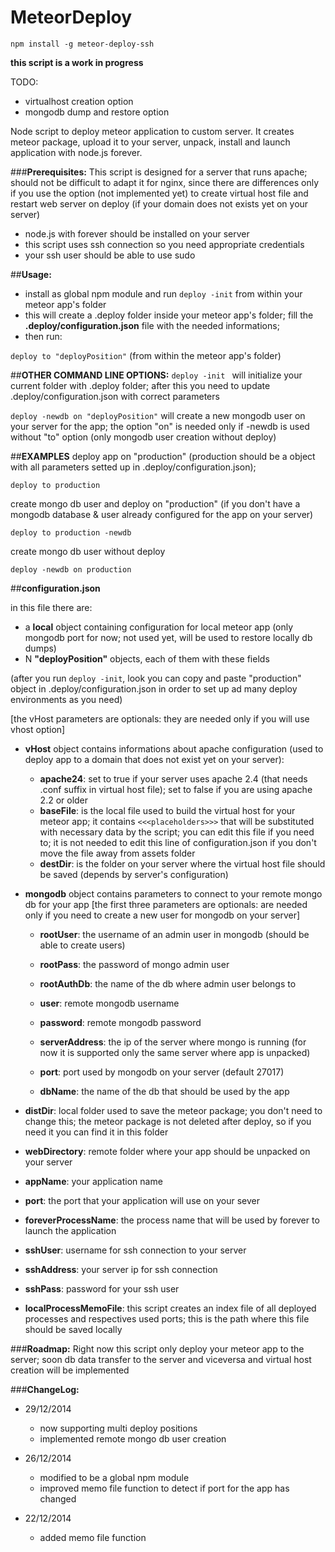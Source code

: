MeteorDeploy
============

```npm install -g meteor-deploy-ssh```

**this script is a work in progress**

TODO:
- virtualhost creation option
- mongodb dump and restore option

Node script to deploy meteor application to custom server.
It creates meteor package, upload it to your server, unpack, install and launch application with node.js forever.

###**Prerequisites:**
This script is designed for a server that runs apache; should not be difficult to adapt it for nginx, since there are differences only if you use the option (not implemented yet) to create virtual host file and restart web server on deploy (if your domain does not exists yet on your server)
- node.js with forever should be installed on your server
- this script uses ssh connection so you need appropriate credentials
- your ssh user should be able to use sudo

##**Usage:**
- install as global npm module and run ```deploy -init``` from within your meteor app's folder
- this will create a .deploy folder inside your meteor app's folder; fill the **.deploy/configuration.json** file with the needed informations;
- then run:

```deploy to "deployPosition"``` (from within the meteor app's folder)

##**OTHER COMMAND LINE OPTIONS:**
```deploy -init ```           will initialize your current folder with .deploy folder; after this you need to update .deploy/configuration.json with correct parameters

```deploy -newdb on "deployPosition"```        will create a new mongodb user on your server for the app; the option "on" is needed only if -newdb is used without "to" option (only mongodb user creation without deploy)

##**EXAMPLES**
deploy app on "production" (production should be a object with all parameters setted up in .deploy/configuration.json);

```deploy to production```

create mongo db user and deploy on "production" (if you don't have a mongodb database & user already configured for the app on your server)

```deploy to production -newdb```

create mongo db user without deploy

```deploy -newdb on production```


##**configuration.json**

in this file there are:
- a **local** object containing configuration for local meteor app (only mongodb port for now; not used yet, will be used to restore locally db dumps)
- N **"deployPosition"** objects, each of them with these fields

(after you run ```deploy -init```, look you can copy and paste "production" object in .deploy/configuration.json in order to set up ad many deploy environments as you need)


[the vHost parameters are optionals: they are needed only if you will use vhost option]
- **vHost** object contains informations about apache configuration (used to deploy app to a domain that does not exist yet on your server):
    - **apache24**: set to true if your server uses apache 2.4 (that needs .conf suffix in virtual host file); set to false if you are using apache 2.2 or older
    - **baseFile**: is the local file used to build the virtual host for your meteor app; it contains ```<<<placeholders>>>``` that will be substituted with necessary data by the script; you can edit this file if you need to; it is not needed to edit this line of configuration.json if you don't move the file away from assets folder
    - **destDir**: is the folder on your server where the virtual host file should be saved (depends by server's configuration)

- **mongodb** object contains parameters to connect to your remote mongo db for your app
    [the first three parameters are optionals: are needed only if you need to create a new user for mongodb on your server]
    - **rootUser**: the username of an admin user in mongodb (should be able to create users)
    - **rootPass**: the password of mongo admin user
    - **rootAuthDb**: the name of the db where admin user belongs to

    - **user**: remote mongodb username
    - **password**: remote mongodb password
    - **serverAddress**: the ip of the server where mongo is running (for now it is supported only the same server where app is unpacked)
    - **port**: port used by mongodb on your server (default 27017)
    - **dbName**: the name of the db that should be used by the app

- **distDir**: local folder used to save the meteor package; you don't need to change this; the meteor package is not deleted after deploy, so if you need it you can find it in this folder
- **webDirectory**: remote folder where your app should be unpacked on your server
- **appName**: your application name
- **port**: the port that your application will use on your sever
- **foreverProcessName**: the process name that will be used by forever to launch the application
- **sshUser**: username for ssh connection to your server
- **sshAddress**: your server ip for ssh connection
- **sshPass**: password for your ssh user
- **localProcessMemoFile**: this script creates an index file of all deployed processes and respectives used ports; this is the path where this file should be saved locally

###**Roadmap:**
Right now this script only deploy your meteor app to the server; soon db data transfer to the server and viceversa and virtual host creation will be implemented


###**ChangeLog:**
- 29/12/2014
    - now supporting multi deploy positions
    - implemented remote mongo db user creation

- 26/12/2014 
    - modified to be a global npm module
    - improved memo file function to detect if port for the app has changed


- 22/12/2014 
    - added memo file function